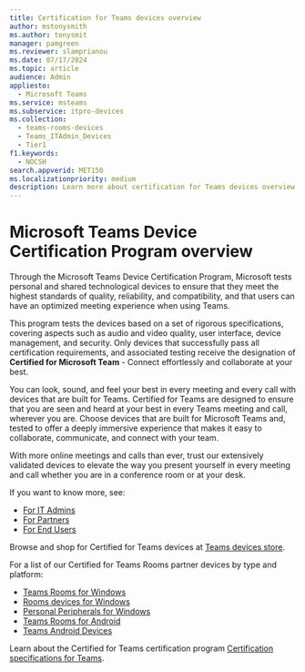 ```yaml
---
title: Certification for Teams devices overview
author: mstonysmith
ms.author: tonysmit
manager: pamgreen
ms.reviewer: slamprianou
ms.date: 07/17/2024
ms.topic: article
audience: Admin
appliesto: 
  - Microsoft Teams
ms.service: msteams
ms.subservice: itpro-devices
ms.collection: 
  - teams-rooms-devices
  - Teams_ITAdmin_Devices
  - Tier1
f1.keywords: 
  - NOCSH
search.appverid: MET150
ms.localizationpriority: medium
description: Learn more about certification for Teams devices overview.
---
```

# Microsoft Teams Device Certification Program overview

Through the Microsoft Teams Device Certification Program, Microsoft tests personal and shared technological devices to ensure that they meet the highest standards of quality, reliability, and compatibility, and that users can have an optimized meeting experience when using Teams.

This program tests the devices based on a set of rigorous specifications, covering aspects such as audio and video quality, user interface, device management, and security. Only devices that successfully pass all certification requirements, and associated testing receive the designation of **Certified for Microsoft Team** - Connect effortlessly and collaborate at your best.

You can look, sound, and feel your best in every meeting and every call with devices that are built for Teams. Certified for Teams are designed to ensure that you are seen and heard at your best in every Teams meeting and call, wherever you are. Choose devices that are built for Microsoft Teams and, tested to offer a deeply immersive experience that makes it easy to collaborate, communicate, and connect with your team.

With more online meetings and calls than ever, trust our extensively validated devices to elevate the way you present yourself in every meeting and call whether you are in a conference room or at your desk.

If you want to know more, see:

- [For IT Admins](certification-it-admins.md)
- [For Partners](certification-partners.md)
- [For End Users](certification-end-users.md)

Browse and shop for Certified for Teams devices at [Teams devices store](https://www.microsoft.com/microsoft-teams/across-devices).

For a list of our Certified for Teams Rooms partner devices by type and platform:

- [Teams Rooms for Windows](/microsoftteams/rooms/certified-hardware?tabs=Windows)
- [Rooms devices for Windows](/microsoftteams/rooms/certified-hardware?tabs=Devices)
- [Personal Peripherals for Windows](/microsoftteams/devices/usb-devices)
- [Teams Rooms for Android](/microsoftteams/rooms/certified-hardware?tabs=Android)
- [Teams Android Devices](/microsoftteams/devices/teams-ip-phones)

Learn about the Certified for Teams certification program [Certification specifications for Teams](certification-specifications.md).